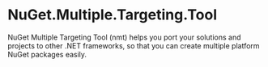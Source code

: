 # NuGet.Multiple.Targeting.Tool
NuGet Multiple Targeting Tool (nmt) helps you port your solutions and projects to other .NET frameworks, so that you can create multiple platform NuGet packages easily.
